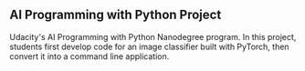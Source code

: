## AI Programming with Python Project
Udacity's AI Programming with Python Nanodegree program. In this project, students first develop code for an image classifier built with PyTorch, then convert it into a command line application.
